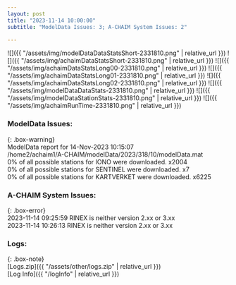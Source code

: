 ```yaml
---
layout: post
title: "2023-11-14 10:00:00"
subtitle: "ModelData Issues: 3; A-CHAIM System Issues: 2"

---
```


![]({{ "/assets/img/modelDataDataStatsShort-2331810.png" | relative_url }})
![]({{ "/assets/img/achaimDataStatsShort-2331810.png" | relative_url }})
![]({{ "/assets/img/achaimDataStatsLong00-2331810.png" | relative_url }})
![]({{ "/assets/img/achaimDataStatsLong01-2331810.png" | relative_url }})
![]({{ "/assets/img/achaimDataStatsLong02-2331810.png" | relative_url }})
![]({{ "/assets/img/modelDataDataStats-2331810.png" | relative_url }})
![]({{ "/assets/img/modelDataStationStats-2331810.png" | relative_url }})
![]({{ "/assets/img/achaimRunTime-2331810.png" | relative_url }})


### ModelData Issues:  
  
{: .box-warning}  
 ModelData report for 14-Nov-2023 10:15:07   
 /home2/achaim1/A-CHAIM/modelData/2023/318/10/modelData.mat   
 0% of all possible stations for IONO were downloaded. x2004   
 0% of all possible stations for SENTINEL were downloaded. x7   
 0% of all possible stations for KARTVERKET were downloaded. x6225   
  
### A-CHAIM System Issues:  
  
{: .box-error}  
2023-11-14 09:25:59 RINEX is neither version 2.xx or 3.xx  
2023-11-14 10:26:13 RINEX is neither version 2.xx or 3.xx  

### Logs:  
  
{: .box-note}  
[Logs.zip]({{ "/assets/other/logs.zip" | relative_url }})  
[Log Info]({{ "/logInfo" | relative_url }})  
